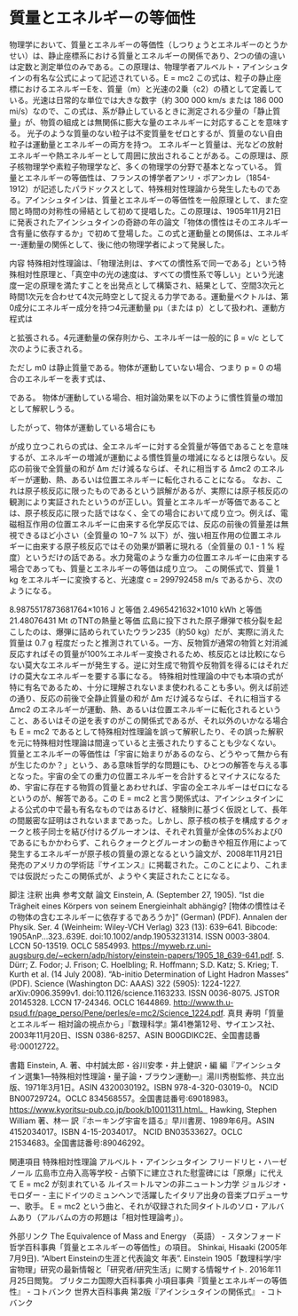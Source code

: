 # 質量とエネルギーの等価性

物理学において、質量とエネルギーの等価性（しつりょうとエネルギーのとうかせい）は、静止座標系における質量とエネルギーの関係であり、2つの値の違いは定数と測定単位のみである。この原理は、物理学者アルベルト・アインシュタインの有名な公式によって記述されている。E = mc2
この式は、粒子の静止座標におけるエネルギーEを、質量（m）と光速の2乗（c2）の積として定義している。光速は日常的な単位では大きな数字（約 300 000 km/s または 186 000 mi/s）なので、この式は、系が静止しているときに測定される少量の「静止質量」が、物質の組成とは無関係に膨大な量のエネルギーに対応することを意味する。 光子のような質量のない粒子は不変質量をゼロとするが、質量のない自由粒子は運動量とエネルギーの両方を持つ。
エネルギーと質量は、光などの放射エネルギーや熱エネルギーとして周囲に放出されることがある。この原理は、原子核物理学や素粒子物理学など、多くの物理学の分野で基本となっている。
質量とエネルギーの等価性は、フランスの博学者アンリ・ポアンカレ（1854-1912）が記述したパラドックスとして、特殊相対性理論から発生したものである。アインシュタインは、質量とエネルギーの等価性を一般原理として、また空間と時間の対称性の帰結として初めて提唱した。この原理は、1905年11月21日に発表されたアインシュタインの奇跡の年の論文「物体の慣性はそのエネルギー含有量に依存するか」で初めて登場した。この式と運動量との関係は、エネルギー-運動量の関係として、後に他の物理学者によって発展した。

内容
特殊相対性理論は、「物理法則は、すべての慣性系で同一である」という特殊相対性原理と、「真空中の光の速度は、すべての慣性系で等しい」という光速度一定の原理を満たすことを出発点として構築され、結果として、空間3次元と時間1次元を合わせて4次元時空として捉える力学である。運動量ベクトルは、第0成分にエネルギー成分を持つ4元運動量 pμ（または p）として扱われ、運動方程式は

と拡張される。4元運動量の保存則から、エネルギーは一般的に β = v/c として次のように表される。

ただし m0 は静止質量である。物体が運動していない場合、つまり p = 0 の場合のエネルギーを表す式は、

である。
物体が運動している場合、相対論効果を以下のように慣性質量の増加として解釈しうる。

したがって、物体が運動している場合にも

が成り立つこれらの式は、全エネルギーに対する全質量が等価であることを意味するが、エネルギーの増減が運動による慣性質量の増減になるとは限らない。反応の前後で全質量の和が Δm だけ減るならば、それに相当する Δmc2 のエネルギーが運動、熱、あるいは位置エネルギーに転化されることになる。
なお、これは原子核反応に限ったものであるという誤解があるが、実際には原子核反応の観測により実証されたというのが正しい。質量とエネルギーが等価であることは、原子核反応に限った話ではなく、全ての場合において成り立つ。例えば、電磁相互作用の位置エネルギーに由来する化学反応では、反応の前後の質量差は無視できるほど小さい（全質量の 10−7 % 以下）が、強い相互作用の位置エネルギーに由来する原子核反応ではその効果が顕著に現れる（全質量の 0.1 - 1 % 程度）というだけの話である。水力発電のような重力の位置エネルギーに由来する場合であっても、質量とエネルギーの等価は成り立つ。
この関係式で、質量 1 kg をエネルギーに変換すると、光速度 c = 299792458 m/s であるから、次のようになる。

8.9875517873681764×1016 J と等価
2.4965421632×1010 kWh と等価
21.48076431 Mt のTNTの熱量と等価
広島に投下された原子爆弾で核分裂を起こしたのは、爆弾に詰められていたウラン235（約50 kg）だが、実際に消えた質量は 0.7 g 程度だったと推測されている。一方、反物質が通常の物質と対消滅反応すればその質量が100%エネルギー変換されるため、核反応とは比較にならない莫大なエネルギーが発生する。逆に対生成で物質や反物質を得るにはそれだけの莫大なエネルギーを要する事になる。
特殊相対性理論の中でも本項の式が特に有名であるため、十分に理解されないまま使われることも多い。例えば前述の通り、反応の前後で全静止質量の和が Δm だけ減るならば、それに相当する Δmc2 のエネルギーが運動、熱、あるいは位置エネルギーに転化されるということ、あるいはその逆を表すのがこの関係式であるが、それ以外のいかなる場合も E = mc2 であるとして特殊相対性理論を誤って解釈したり、その誤った解釈を元に特殊相対性理論は間違っていると主張されたりすることも少なくない。
質量とエネルギーの等価性は「宇宙に始まりがあるのなら、どうやって無から有が生じたのか？」という、ある意味哲学的な問題にも、ひとつの解答を与える事となった。宇宙の全ての重力の位置エネルギーを合計するとマイナスになるため、宇宙に存在する物質の質量とあわせれば、宇宙の全エネルギーはゼロになるというのが、解答である。この E = mc2 と言う関係式は、アインシュタインによる公式の中で最も有名なものではあるけど、経験則に基づく仮説として、長年の間厳密な証明はされないままであった。しかし、原子核の核子を構成するクォークと核子同士を結び付けるグルーオンは、それぞれ質量が全体の5%および0であるにもかかわらず、これらクォークとグルーオンの動きや相互作用によって発生するエネルギーが原子核の質量の源となるという論文が、2008年11月21日発売のアメリカの学術誌『サイエンス』に掲載された。このことにより、これまでは仮説だったこの関係式が、ようやく実証されたことになる。

脚注
注釈
出典
参考文献
論文
Einstein, A. (September 27, 1905). “Ist die Trägheit eines Körpers von seinem Energieinhalt abhängig? [物体の慣性はその物体の含むエネルギーに依存するであろうか]” (German) (PDF). Annalen der Physik. Ser. 4 (Weinheim: Wiley-VCH Verlag) 323 (13):  639–641. Bibcode: 1905AnP...323..639E. doi:10.1002/andp.19053231314. ISSN 0003-3804. LCCN 50-13519. OCLC 5854993. https://myweb.rz.uni-augsburg.de/~eckern/adp/history/einstein-papers/1905_18_639-641.pdf. 
S. Dürr; Z. Fodor; J. Frison; C. Hoelbling; R. Hoffmann; S.D. Katz; S. Krieg; T. Kurth et al. (14 July 2008). “Ab-initio Determination of Light Hadron Masses” (PDF). Science (Washington DC: AAAS) 322 (5905):  1224-1227. arXiv:0906.3599v1. doi:10.1126/science.1163233. ISSN 0036-8075. JSTOR 20145328. LCCN 17-24346. OCLC 1644869. http://www.th.u-psud.fr/page_perso/Pene/perles/e=mc2/Science_1224.pdf. 
真貝 寿明「質量とエネルギー 相対論の視点から」『数理科学』第41巻第12号、サイエンス社、2003年11月20日、ISSN 0386-8257、ASIN B00GDIKC2E、全国書誌番号:00012722。

書籍
Einstein, A. 著、中村誠太郎・谷川安孝・井上健訳・編 編『アインシュタイン選集1―特殊相対性理論・量子論・ブラウン運動―』湯川秀樹監修、共立出版、1971年3月1日。ASIN 4320030192。ISBN 978-4-320-03019-0。 NCID BN00729724。OCLC 834568557。全国書誌番号:69018983。https://www.kyoritsu-pub.co.jp/book/b10011311.html。 
Hawking, Stephen William 著、林一 訳『ホーキング宇宙を語る』早川書房、1989年6月。ASIN 4152034017。ISBN 4-15-2034017。 NCID BN03533627。OCLC 21534683。全国書誌番号:89046292。

関連項目
特殊相対性理論
アルベルト・アインシュタイン
フリードリヒ・ハーゼノール
広島市立舟入高等学校 - 占領下に建立された慰霊碑には「原爆」に代えて E = mc2 が刻まれている
ルイス＝トルマンの非ニュートン力学
ジョルジオ・モロダー - 主にドイツのミュンヘンで活躍したイタリア出身の音楽プロデューサー、歌手。 E = mc2 という曲と、それが収録された同タイトルのソロ・アルバムあり（アルバムの方の邦題は「相対性理論考」）。

外部リンク
The Equivalence of Mass and Energy （英語） - スタンフォード哲学百科事典「質量とエネルギーの等価性」の項目。
Shinkai, Hisaaki (2005年7月9日). “Albert Einsteinの生涯と代表論文 年表”. Einstein 1905「数理科学/宇宙物理」研究の最新情報と「研究者/研究生活」に関する情報サイト. 2016年11月25日閲覧。
ブリタニカ国際大百科事典 小項目事典『質量とエネルギーの等価性』 - コトバンク
世界大百科事典 第2版『アインシュタインの関係式』 - コトバンク